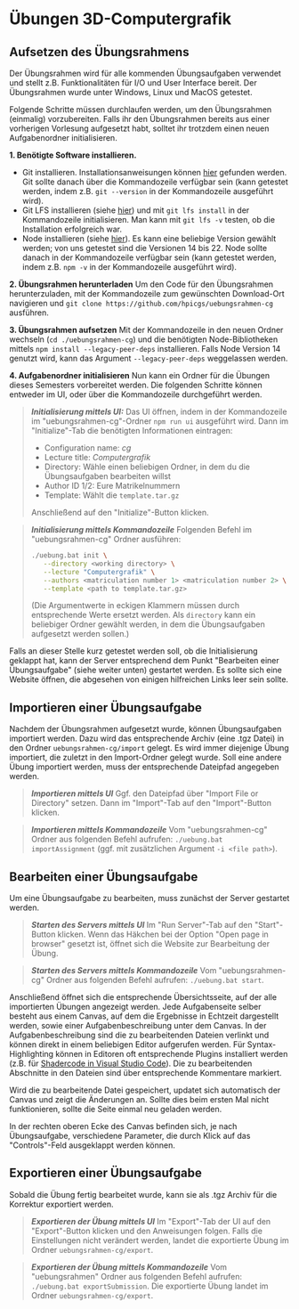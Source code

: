 # Übungen 3D-Computergrafik

## Aufsetzen des Übungsrahmens
Der Übungsrahmen wird für alle kommenden Übungsaufgaben verwendet und stellt z.B. Funktionalitäten für I/O und User Interface bereit. Der Übungsrahmen wurde unter Windows, Linux und MacOS getestet.

Folgende Schritte müssen durchlaufen werden, um den Übungsrahmen (einmalig) vorzubereiten. Falls ihr den Übungsrahmen bereits aus einer vorherigen Vorlesung aufgesetzt habt, solltet ihr trotzdem einen neuen Aufgabenordner initialisieren.

**1. Benötigte Software installieren.**
- Git installieren. Installationsanweisungen können [hier](https://git-scm.com/) gefunden werden. Git sollte danach über die Kommandozeile verfügbar sein (kann getestet werden, indem z.B. `git --version` in der Kommandozeile ausgeführt wird).
- Git LFS installieren (siehe [hier](https://git-lfs.com/)) und mit `git lfs install` in der Kommandozeile initialisieren. Man kann mit `git lfs -v` testen, ob die Installation erfolgreich war.
- Node installieren (siehe [hier](https://nodejs.org/en)). Es kann eine beliebige Version gewählt werden; von uns getestet sind die Versionen 14 bis 22. Node sollte danach in der Kommandozeile verfügbar sein (kann getestet werden, indem z.B. `npm -v` in der Kommandozeile ausgeführt wird).

**2. Übungsrahmen herunterladen**
Um den Code für den Übungsrahmen herunterzuladen, mit der Kommandozeile zum gewünschten Download-Ort navigieren und `git clone https://github.com/hpicgs/uebungsrahmen-cg` ausführen.

**3. Übungsrahmen aufsetzen**
Mit der Kommandozeile in den neuen Ordner wechseln (`cd ./uebungsrahmen-cg`) und die benötigten Node-Bibliotheken mittels `npm install --legacy-peer-deps` installieren.
Falls Node Version 14 genutzt wird, kann das Argument `--legacy-peer-deps` weggelassen werden.

**4. Aufgabenordner initialisieren**
Nun kann ein Ordner für die Übungen dieses Semesters vorbereitet werden.
Die folgenden Schritte können entweder im UI, oder über die Kommandozeile durchgeführt werden.

>***Initialisierung mittels UI:***
Das UI öffnen, indem in der Kommandozeile im "uebungsrahmen-cg"-Ordner `npm run ui` ausgeführt wird. Dann im "Initialize"-Tab die benötigten Informationen eintragen:
>  - Configuration name: *cg*
>  - Lecture title: *Computergrafik*
>  - Directory: Wähle einen beliebigen Ordner, in dem du die Übungsaufgaben bearbeiten willst
>  - Author ID 1/2: Eure Matrikelnummern
>  - Template: Wählt die `template.tar.gz`
>
> Anschließend auf den "Initialize"-Button klicken.

<div style="page-break-after: always;"></div>

>***Initialisierung mittels Kommandozeile***
>Folgenden Befehl im "uebungsrahmen-cg" Ordner ausführen:
>```sh
>./uebung.bat init \
>    --directory <working directory> \
>    --lecture "Computergrafik" \
>    --authors <matriculation number 1> <matriculation number 2> \
>    --template <path to template.tar.gz>
>```
>(Die Argumentwerte in eckigen Klammern müssen durch entsprechende Werte ersetzt werden. Als `directory` kann ein beliebiger Ordner gewählt werden, in dem die Übungsaufgaben aufgesetzt werden sollen.)

Falls an dieser Stelle kurz getestet werden soll, ob die Initialisierung geklappt hat, kann der Server entsprechend dem Punkt "Bearbeiten einer Übungsaufgabe" (siehe weiter unten) gestartet werden. Es sollte sich eine Website öffnen, die abgesehen von einigen hilfreichen Links leer sein sollte.

## Importieren einer Übungsaufgabe
Nachdem der Übungsrahmen aufgesetzt wurde, können Übungsaufgaben importiert werden. Dazu wird das entsprechende Archiv (eine .tgz Datei) in den Ordner `uebungsrahmen-cg/import` gelegt. Es wird immer diejenige Übung importiert, die zuletzt in den Import-Ordner gelegt wurde. Soll eine andere Übung importiert werden, muss der entsprechende Dateipfad angegeben werden.

>***Importieren mittels UI***
Ggf. den Dateipfad über "Import File or Directory" setzen. Dann im "Import"-Tab auf den "Import"-Button klicken.

>***Importieren mittels Kommandozeile***
Vom "uebungsrahmen-cg" Ordner aus folgenden Befehl aufrufen:
`./uebung.bat importAssignment` (ggf. mit zusätzlichen Argument `-i <file path>`).


## Bearbeiten einer Übungsaufgabe
Um eine Übungsaufgabe zu bearbeiten, muss zunächst der Server gestartet werden.

>***Starten des Servers mittels UI***
Im "Run Server"-Tab auf den "Start"-Button klicken. Wenn das Häkchen bei der Option "Open page in browser" gesetzt ist, öffnet sich die Website zur Bearbeitung der Übung.

>***Starten des Servers mittels Kommandozeile***
Vom "uebungsrahmen-cg" Ordner aus folgenden Befehl aufrufen: `./uebung.bat start`.

Anschließend öffnet sich die entsprechende Übersichtsseite, auf der alle importierten Übungen angezeigt werden.
Jede Aufgabenseite selber besteht aus einem Canvas, auf dem die Ergebnisse in Echtzeit dargestellt werden, sowie einer Aufgabenbeschreibung unter dem Canvas. In der Aufgabenbeschreibung sind die zu bearbeitenden Dateien verlinkt und können direkt in einem beliebigen Editor aufgerufen werden. Für Syntax-Highlighting können in Editoren oft entsprechende Plugins installiert werden (z.B. für [Shadercode in Visual Studio Code](https://marketplace.visualstudio.com/items?itemName=slevesque.shader)).
Die zu bearbeitenden Abschnitte in den Dateien sind über entsprechende Kommentare markiert.

Wird die zu bearbeitende Datei gespeichert, updatet sich automatisch der Canvas und zeigt die Änderungen an. Sollte dies beim ersten Mal nicht funktionieren, sollte die Seite einmal neu geladen werden.

In der rechten oberen Ecke des Canvas befinden sich, je nach Übungsaufgabe, verschiedene Parameter, die durch Klick auf das "Controls"-Feld ausgeklappt werden können.

## Exportieren einer Übungsaufgabe
Sobald die Übung fertig bearbeitet wurde, kann sie als .tgz Archiv für die Korrektur exportiert werden.

>***Exportieren der Übung mittels UI***
Im "Export"-Tab der UI auf den "Export"-Button klicken und den Anweisungen folgen. Falls die Einstellungen nicht verändert werden, landet die exportierte Übung im Ordner `uebungsrahmen-cg/export`.

>***Exportieren der Übung mittels Kommandozeile***
Vom "uebungsrahmen" Ordner aus folgenden Befehl aufrufen: `./uebung.bat exportSubmission`. Die exportierte Übung landet im Ordner `uebungsrahmen-cg/export`.